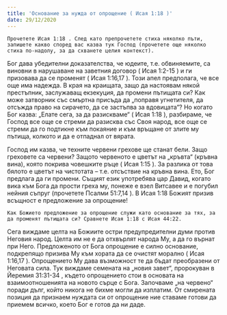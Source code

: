 ```yaml
---
title: 'Основание за нужда от опрощение ( Исая 1:18 )'
date: 29/12/2020
---
```


`Прочетете Исая 1:18 . След като препрочетете стиха няколко пъти, запишете какво според вас казва тук Господ (прочетете още няколко стиха по-надолу, за да схванете целия контекст).`

Бог дава убедителни доказателства, че юдеите, т.е. обвиняемите, са виновни в нарушаване на заветния договор ( Исая 1:2-15 ) и ги призовава да се променят ( Исая 1:16,17 ). Този апел предполага, че все още има надежда. В края на краищата, защо да настоявам някой престъпник, заслужаващ екзекуция, да промени пътищата си? Как може затворник със смъртна присъда да „поправя угнетителя, да отсъжда право на сирачето, да се застъпва за вдовицата“? Но когато Бог казва: „Елате сега, за да разискваме“ ( Исая 1:18 ), разбираме, че Господ все още се стреми да разисква със Своя народ, все още се стреми да го подтикне към покаяние и към връщане от злите му пътища, колкото и да е отпаднал от вярата.

Господ им казва, че техните червени грехове ще станат бели. Защо греховете са червени? Защото червеното е цветът на „кръвта“ (кръвна вина), която покрива човешките ръце ( Исая 1:15 ). За разлика от това бялото е цветът на чистотата – т.е. отсъствие на кръвна вина. Ето, Бог предлага да ги промени. Същият език употребява цар Давид, когато вика към Бога да прости греха му, понеже е взел Витсавее и е погубил нейния съпруг (прочетете Псалми 51:7,14 ). В Исая 1:18 Божият призив всъщност е предложение за опрощение!

`Как Божието предложение за опрощение служи като основание за тях, за да променят пътищата си? Сравнете Исая 1:18 с Исая 44:22.`

Сега виждаме целта на Божиите остри предупредителни думи против Неговия народ. Целта им не е да отхвърлят народа Му, а да го върнат при Него. Предложеното от Бога опрощение е силно основание, подкрепящо призива Му към хората да се очистят морално ( Исая 1:16,17 ). Опрощението Му дава възможност те да бъдат преобразени от Неговата сила. Тук виждаме семената на „новия завет“, пророкуван в Йеремия 31:31-34 , където опрощението стои в основата на взаимоотношенията на новото сърце с Бога. Започваме „на червено“ поради дълг, който никога не бихме могли да изплатим. От смирената позиция да признаем нуждата си от опрощение ние ставаме готови да приемем всичко, което Бог е готов да ни даде.